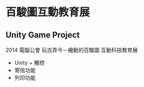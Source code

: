 百駿圖互動教育展
==============

Unity Game Project
--------------

2014 電腦公會 玩古弄今－繪動的百駿圖 互動科技教育展
* Unity + 觸控
* 寄信功能
* 列印功能
